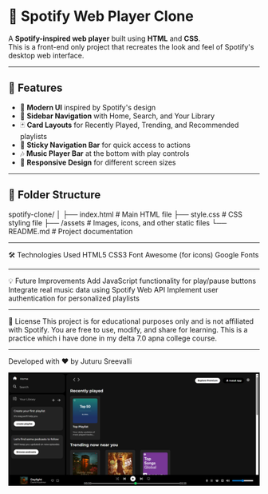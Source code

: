 # 🎵 Spotify Web Player Clone

A **Spotify-inspired web player** built using **HTML** and **CSS**.  
This is a front-end only project that recreates the look and feel of Spotify's desktop web interface.

---

## 📌 Features
- 🎨 **Modern UI** inspired by Spotify's design
- 📁 **Sidebar Navigation** with Home, Search, and Your Library
- 🃏 **Card Layouts** for Recently Played, Trending, and Recommended playlists
- 📌 **Sticky Navigation Bar** for quick access to actions
- 🎶 **Music Player Bar** at the bottom with play controls
- 📱 **Responsive Design** for different screen sizes

---

## 📂 Folder Structure
spotify-clone/
│
├── index.html # Main HTML file
├── style.css # CSS styling file
├── /assets # Images, icons, and other static files
└── README.md # Project documentation

---

🛠️ Technologies Used
HTML5
CSS3
Font Awesome (for icons)
Google Fonts 

---

💡 Future Improvements
Add JavaScript functionality for play/pause buttons
Integrate real music data using Spotify Web API
Implement user authentication for personalized playlists

---

📜 License
This project is for educational purposes only and is not affiliated with Spotify.
You are free to use, modify, and share for learning.
This is a practice which i have done in my delta 7.0 apna college course.

---

Developed with ❤️ by Juturu Sreevalli

![spotify clone](https://github.com/sreevallijuturu/spotify_clone/blob/main/Screenshot%202025-08-16%20010734.png)


















